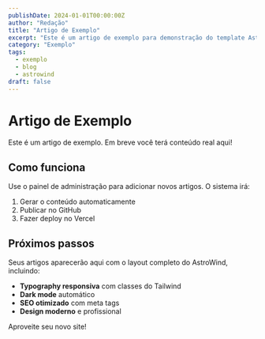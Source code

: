 ```yaml
---
publishDate: 2024-01-01T00:00:00Z
author: "Redação"
title: "Artigo de Exemplo"
excerpt: "Este é um artigo de exemplo para demonstração do template AstroWind"
category: "Exemplo"
tags:
  - exemplo
  - blog
  - astrowind
draft: false
---
```


# Artigo de Exemplo

Este é um artigo de exemplo. Em breve você terá conteúdo real aqui!

## Como funciona

Use o painel de administração para adicionar novos artigos. O sistema irá:

1. Gerar o conteúdo automaticamente
2. Publicar no GitHub
3. Fazer deploy no Vercel

## Próximos passos

Seus artigos aparecerão aqui com o layout completo do AstroWind, incluindo:

- **Typography responsiva** com classes do Tailwind
- **Dark mode** automático
- **SEO otimizado** com meta tags
- **Design moderno** e profissional

Aproveite seu novo site!
